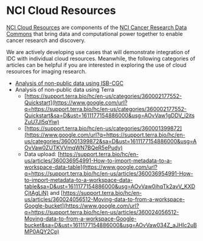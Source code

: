 # NCI Cloud Resources

[NCI Cloud Resources](https://datacommons.cancer.gov/analytical-tools) are components of the [NCI Cancer Research Data Commons](https://datacommons.cancer.gov/) that bring data and computational power together to enable cancer research and discovery.

We are actively developing use cases that will demonstrate integration of IDC with individual cloud resources. Meanwhile, the following categories of articles can be helpful if you are interested in exploring the use of cloud resources for imaging research.

* [Analysis of non-public data using ISB-CGC](https://isb-cancer-genomics-cloud.readthedocs.io/en/latest/sections/HowToGetStarted-Analysis.html)
* Analysis of non-public data using Terra
  * [https://support.terra.bio/hc/en-us/categories/360002177552-Quickstart](https://www.google.com/url?q=https://support.terra.bio/hc/en-us/categories/360002177552-Quickstart&sa=D&ust=1611177154886000&usg=AOvVaw1gDDV_i2itsZuU7Jl5qYiw)
  * [https://support.terra.bio/hc/en-us/categories/360001399872](https://www.google.com/url?q=https://support.terra.bio/hc/en-us/categories/360001399872&sa=D&ust=1611177154886000&usg=AOvVaw0ZUTKVVmqWN7BQeR5ePudy)
  * Data upload: [https://support.terra.bio/hc/en-us/articles/360036954991-How-to-import-metadata-to-a-workspace-data-table](https://www.google.com/url?q=https://support.terra.bio/hc/en-us/articles/360036954991-How-to-import-metadata-to-a-workspace-data-table&sa=D&ust=1611177154886000&usg=AOvVaw0ihqTk2avV_KXDCjtAgLiN) and [https://support.terra.bio/hc/en-us/articles/360024056512-Moving-data-to-from-a-workspace-Google-bucket](https://www.google.com/url?q=https://support.terra.bio/hc/en-us/articles/360024056512-Moving-data-to-from-a-workspace-Google-bucket&sa=D&ust=1611177154886000&usg=AOvVaw034Z_aJHIc2uBMP0AQY2Cp)

